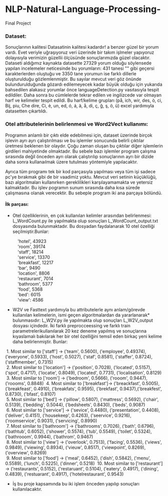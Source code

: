 # NLP-Natural-Language-Processing-
Final Project

### Dataset:
<div class='text-justify'>
  Sonuçlarının kalitesi Datasatinin kalitesi kadardır! a benzer güzel bir yorum vardı. Evet veriyle uğraşıyoruz veri üzerinde bir takım işlmeler yapıyoruz dolayısıyla verimizin güzellii ölçüsünde sonuçlarımızda güzel olacaktır. Dataseti aldığımız kaynakta datasette 27329 yorum olduğu söylensede yapılan incelemeler neticesinde bu yorumların:  431 tanesi "<U+03BD>" gibi geçersi karakterlerden oluştuğu ve 3350 tane yorumun ise farklı dillerle oluşturulduğu gözlemlenmiştir. Bu sayılar mevcut veri göz önünde bulundurulduğunda gözardı edilemeyecek kadar büyük olduğu için yukarıda bahsedilen alakasız yorumlar önce languageDetection.py vasıtasıyla tespit edildiler. Daha sonra bu cümlelerde tekrar edilen ve ingilizcede var olmayan harf ve kelimeler tespit edildi. Bu harf/kelime grupları (på, ich, wir, des, ò, ci, Bij, piu, Che dire, Ci, è, un, ed, ó, á, ä, å, di, ç, ğ, ş, ö, ü) excel yardımıyla datasetten çıkartıldı.

### Otel attributelerinin belirlenmesi ve Word2Vect kullanımı:
<div class='text-justify'>
Programın anlamlı bir çıktı elde edebilmesi için, dataset üzerinde birçok işlevin ayrı ayrı çalıştırılması ve bu işlemler sonucunda belirli çıktılar üretmesi beklenen bir olaydır. Çoğu zaman oluşan bu çıktılar diğer işlemlerin girdileri mahiyetinde olmaktadır. Bu sebele bazı işlemler program çalışma sırasında değil önceden ayrı olarak çalıştırılıp sonuçlarının ayrı bir dizide daha sonra kullanaılmak üzere tutulması yöntemiyle yapılacaktır.  
  
Ayrıca tüm programı tek bir kod parçasıyla yapılması veya tüm işi sadece pc'ye bırakmak gibi de bir vaadimiz yoktu. Mevcut veri setinin küçüklüğü, bazı algoritmaları kullanırken gereklilikleri karşılayamamakta ve yetersiz kalmaktadır. Bu işlev pogramın sunum sırasında daha kısa sürede çalışmasına olanak verecektir. Bu sebeple program iki ana parçaya bölündü.  

#### İlk parçası: 
- Otel özelliklerinin, en çok kullanılan kelimler arasından belirlenmesi: L_WordCount.py ile yapılmakta olup sonuçları L_WordCount_output.txt dosyasında bulunmaktadır. Bu dosyadan faydalanarak 10 otel özelliği seçilmiştir.Bunlar:  
  
  &nbsp;&nbsp;&nbsp;&nbsp;'hotel', 43923  
  &nbsp;&nbsp;&nbsp;&nbsp;'room', 39174  
  &nbsp;&nbsp;&nbsp;&nbsp;'staff', 18214  
  &nbsp;&nbsp;&nbsp;&nbsp;'service', 13370  
  &nbsp;&nbsp;&nbsp;&nbsp;'breakfast', 12217  
  &nbsp;&nbsp;&nbsp;&nbsp;'bar', 9490  
  &nbsp;&nbsp;&nbsp;&nbsp;'location', 8806  
  &nbsp;&nbsp;&nbsp;&nbsp;'restaurant', 7014  
  &nbsp;&nbsp;&nbsp;&nbsp;'bathroom', 5377  
  &nbsp;&nbsp;&nbsp;&nbsp;'food', 5368  
  &nbsp;&nbsp;&nbsp;&nbsp;'bed': 6015  
  &nbsp;&nbsp;&nbsp;&nbsp;'view': 4586  
  

- W2V ve Fasttext yardımıyla bu attributelerle aynı anlam/görevde kullanılan kelimelerin, ismi geçen algoritmalardan da yararlanarak* bulunmasıdır: L_W2V.py ile yapılmakta olup sonuçları L_W2V_output dosyası içindedir. İki farklı preprocceessing ve farklı train parametrelerikullanılarak 20 kez deneme yapılmış ve sonuçlarına kıyaslamalı bakılarak her bir otel özelliğini temsil eden birkaç yeni kelime daha belirlenmiştir. Bunlar:  
  
&nbsp;1. Most similar to ['staff'] 	-> ('team', 0.5600), ('employee', 0.49374), ('everyone', 0.5933), ('host', 0.5027), ('staf', 0.8581), ('staffer', 0.8724), ('staffmember', 0.7315)  
&nbsp;2. Most similar to ['location'] -> ('position', 0.7028), ('located', 0.5157), ('spot', 0.4717), ('locatie', 0.8049), ('located', 0.7731), ('localisation', 0.8129)  
&nbsp;3. Most similar to ['room']     -> ('bedroom', 0.5666), ('rooom', 0.9447), ('roooms', 0.8848) 
&nbsp;4. Most similar to ['breakfast']-> ('breackfast', 0.5005), ('breakfeast', 0.4910), ('breakfats', 0.9595), ('brekfast', 0.9437),('breakfest', 0.8730), ('bfast', 0.8107)  
&nbsp;5. Most similar to ['bed']      -> ('pillow', 0.5807), ('mattress', 0.5692), ('chair', 0.5139), ('bedding', 0.5044),  ('bedsheets', 0.8430), ('beds', 0.9087)  
&nbsp;6. Most similar to ['service']  -> ('sevice', 0.4480), ('presentation', 0.4408), ('deliver', 0.4151), ('housekeep', 0.4263),  ('seervice', 0.9216), ('roomservice', 0.9031), ('servicing', 0.8990)  
&nbsp;7. Most similar to ['bathroom'] -> ('bathrooms', 0.7026), ('bath', 0.6796), ('bathtub', 0.6052), ('shower', 0.5574), ('tub', 0.5549), ('toilet', 0.5324), ('bathrooom', 0.9944),  ('bathrom', 0.9467)  
&nbsp;8. Most similar to ['view']     -> ('overlook', 0.7513), ('facing', 0.5536), ('views', 0.9849), ('viewing', 0.8934), ('vieuw', 0.8517), ('viewpoint', 0.8269), ('overview', 0.8269)  
&nbsp;9. Most similar to ['food']     -> ('meal', 0.6452), ('dish', 0.5842), ('menu', 0.5589), ('lunch', 0.5225), ('dinner', 0.5218)
&nbsp;10. Most similar to ['restaurant'] -> ('restaurants', 0.5152), ('restaruant', 0.5104), ('eatery', 0.4917), ('dining', 0.4839), ('restuarant', 0.4917), ('hotelrestaurant', 0.9543)  
  


- İş bu proje kapsamında bu iki işlem önceden yapılıp sonuçları kullanılacaktır.
</div>
